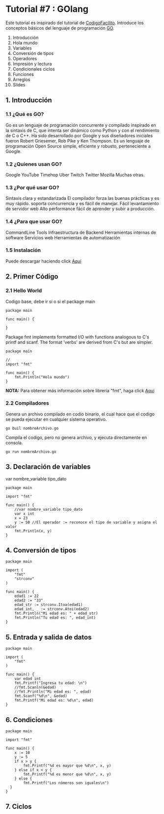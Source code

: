 # Tutorial #7 : GOlang

Este tutorial es inspirado del tutorial de [CodigoFacilito](https://codigofacilito.com/cursos/go). Introduce los conceptos básicos del lenguaje de programación [GO](https://golang.org/).

 1. Introducción 
 2. Hola mundo
 3. Variables
 4. Conversión de tipos
 5. Operadores
 6. Impresión y lectura
 7. Condicionales ciclos
 8. Funciones
 9. Arreglos
 10. Slides


## 1. Introducción
### 1.1 ¿Qué es GO?

Go es un lenguaje de programación concurrente y compilado inspirado en la sintaxis de C, que intenta ser dinámico como Python y con el rendimiento de C o C++. Ha sido desarrollado por Google​ y sus diseñadores iniciales fueron Robert Griesemer, Rob Pike y Ken Thompson. Es un lenguaje de programación Open Source simple, eficiente y robusto, perteneciente a Google.

### 1.2 ¿Quienes usan GO?

Google
YouTube
Timehop
Uber
Twitch
Twitter
Mozilla
Muchas otras.

### 1.3 ¿Por qué usar GO?

Sintaxis clara y estandarizada
El compilador forza las buenas prácticas y es muy rápido.
soporta concurrencia y es fácil de manejar.
Fácil levantamiento de servidor web
Alto performance
fácil de aprender y subir a producción.

### 1.4 ¿Para que usar GO?

CommandLine Tools
Infraestructura de Backend
Herramientas internas de software
Servicios web
Herramientas de automatización

### 1.5 Instalación

Puede descargar haciendo click [Aquí](https://golang.org/dl/)


## 2. Primer Código
### 2.1 Hello World

Codigo base, debe ir si o si el package main
```
package main

func main() {

}
```

Package fmt implements formatted I/O with functions analogous to C's printf and scanf. The format 'verbs' are derived from C's but are simpler.
```
package main

//
import "fmt"

func main() {
	fmt.Println("Hola mundo")
}
```
**NOTA:** Para obtener más información sobre libreria "fmt", haga click [Aquí](https://golang.org/pkg/fmt/)

### 2.2 Compiladores

Genera un archivo compilado en codio binario, el cual hace que el codigo se pueda ejecutar en cualquier sistema operativo.
```
go buil nombreArchivo.go
```
Compila el codigo, pero no genera archivo, y ejecuta directamente en consola.
```
go run nombreArchivo.go
```
## 3. Declaración de variables

var nombre_variable tipo_dato
```
package main

import "fmt"

func main() {
	//var nombre_variable tipo_dato
	var x int
	x = 23
	y := 50 //El operador := reconoce el tipo de variable y asigna el valor
	fmt.Println(x, y)
}
```

## 4. Conversión de tipos
```
package main

import (
	"fmt"
	"strconv"
)

func main() {
	edad1 := 22
	edad2 := "33"
	edad_str := strconv.Itoa(edad1)
	edad_int, _ := strconv.Atoi(edad2)
	fmt.Println("Mi edad es: " + edad_str)
	fmt.Println("Tu edad es: ", edad_int)
}
```

## 5. Entrada y salida de datos
```
package main

import (
	"fmt"
)

func main() {
	var edad int
	fmt.Printf("Ingresa tu edad: \n")
	//fmt.Scanln(&edad)
	//fmt.Println("Mi edad es: ", edad)
	fmt.Scanf("%d\n", &edad)
	fmt.Printf("Mi edad es: %d\n", edad)
}
```
## 6. Condiciones
```
package main

import "fmt"

func main() {
	x := 10
	y := 5
	if x > y {
		fmt.Printf("%d es mayor que %d\n", x, y)
	} else if x < y {
		fmt.Printf("%d es menor que %d\n", x, y)
	} else {
		fmt.Printf("Los números son iguales\n")
  }
}
```
## 7. Ciclos
